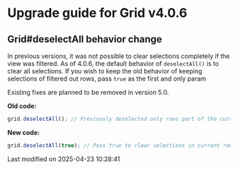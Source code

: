 # Upgrade guide for Grid v4.0.6

## Grid#deselectAll behavior change

In previous versions, it was not possible to clear selections completely if the view was filtered. As of 4.0.6, the
default behavior of `deselectAll()` is to clear all selections. If you wish to keep the old behavior of keeping
selections of filtered out rows, pass `true` as the first and only param

Existing fixes are planned to be removed in version 5.0.

**Old code:**

```javascript
grid.deselectAll(); // Previously deselected only rows part of the current filtered row set 
```

**New code:**

```javascript
grid.deselectAll(true); // Pass true to clear selections in current rowset but keep earlier selections
```


<p class="last-modified">Last modified on 2025-04-23 10:28:41</p>
